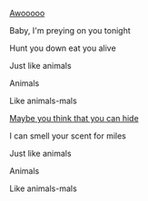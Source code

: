 <!-- title: Animals -->

[Awooooo](#embed:https://www.youtube.com/live/uX0rZYSrb4Q?si=DSfIxWFuDET8gipE&t=404)

Baby, I'm preying on you tonight

Hunt you down eat you alive

Just like animals

Animals

Like animals-mals

[Maybe you think that you can hide](#embed:https://www.youtube.com/live/uX0rZYSrb4Q?si=ygzF1V3H5aVxDjwl&t=6658)

I can smell your scent for miles

Just like animals

Animals

Like animals-mals

